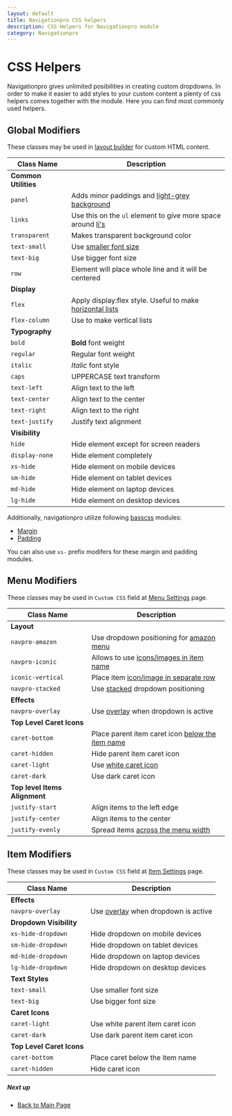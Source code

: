 ```yaml
---
layout: default
title: Navigationpro CSS helpers
description: CSS Helpers for Navigationpro module
category: Navigationpro
---
```


# CSS Helpers

Navigationpro gives unlimited posibilities in creating custom dropdowns. In order
to make it easier to add styles to your custom content a plenty of css helpers
comes together with the module. Here you can find most commonly used helpers.

## Global Modifiers

These classes may be used in [layout builder][layout-builder] for custom HTML content.

Class Name      | Description
----------------|--------------------------
**Common Utilities** |
`panel`         | Adds minor paddings and [light-grey background][complex-dropdown]
`links`         | Use this on the `ul` element to give more space around [li's][complex-dropdown]
`transparent`   | Makes transparent background color
`text-small`    | Use [smaller font size][amazon-menu]
`text-big`      | Use bigger font size
`row`           | Element will place whole line and it will be centered
**Display**     |
`flex`          | Apply display:flex style. Useful to make [horizontal lists][complex-dropdown]
`flex-column`   | Use to make vertical lists
**Typography**  |
`bold`          | **Bold** font weight
`regular`       | Regular font weight
`italic`        | _Italic_ font style
`caps`          | UPPERCASE text transform
`text-left`     | Align text to the left
`text-center`   | Align text to the center
`text-right`    | Align text to the right
`text-justify`  | Justify text alignment
**Visibility**  |
`hide`          | Hide element except for screen readers
`display-none`  | Hide element completely
`xs-hide`       | Hide element on mobile devices
`sm-hide`       | Hide element on tablet devices
`md-hide`       | Hide element on laptop devices
`lg-hide`       | Hide element on desktop devices

Additionally, navigationpro utilize following [basscss](http://basscss.com/) modules:

 -  [Margin](http://basscss.com/#basscss-margin)
 -  [Padding](http://basscss.com/#basscss-padding)

You can also use `xs-` prefix modifers for these margin and padding modules.

## Menu Modifiers

These classes may be used in `Custom CSS` field at [Menu Settings][menu-settings] page.

Class Name      | Description
----------------|--------------------------
**Layout**      |
`navpro-amazon` | Use dropdown positioning for [amazon menu][amazon-menu]
`navpro-iconic` | Allows to use [icons/images in item name][iconic-menu]
`iconic-vertical` | Place item [icon/image in separate row][iconic-menu]
`navpro-stacked`| Use [stacked][stacked-menu] dropdown positioning
**Effects**     |
`navpro-overlay`| Use [overlay][overlay] when dropdown is active
**Top Level Caret Icons** |
`caret-bottom`  | Place parent item caret icon [below the item name][iconic-menu]
`caret-hidden`  | Hide parent item caret icon
`caret-light`   | Use [white caret icon][amazon-menu]
`caret-dark`    | Use dark caret icon
**Top level Items Alignment** |
`justify-start` | Align items to the left edge
`justify-center`| Align items to the center
`justify-evenly`| Spread items [across the menu width][iconic-menu]

## Item Modifiers

These classes may be used in `Custom CSS` field at [Item Settings][item-settings] page.

Class Name          | Description
--------------------|--------------------------
**Effects**         |
`navpro-overlay`    | Use [overlay][overlay] when dropdown is active
**Dropdown Visibility** |
`xs-hide-dropdown`  | Hide dropdown on mobile devices
`sm-hide-dropdown`  | Hide dropdown on tablet devices
`md-hide-dropdown`  | Hide dropdown on laptop devices
`lg-hide-dropdown`  | Hide dropdown on desktop devices
**Text Styles**     |
`text-small`        | Use smaller font size
`text-big`          | Use bigger font size
**Caret Icons**     |
`caret-light`       | Use white parent item caret icon
`caret-dark`        | Use dark parent item caret icon
**Top Level Caret Icons** |
`caret-bottom`      | Place caret below the item name
`caret-hidden`      | Hide caret icon

##### Next up

 -  [Back to Main Page](/m2/extensions/navigationpro/)

[menu-settings]:  /m2/extensions/navigationpro/backend/menu-settings/#general-settings "Menu Settings"
[item-settings]:  /m2/extensions/navigationpro/backend/menu-edit/#advanced-settings "Item Settings"
[category-tips]:  /m2/extensions/navigationpro/use-cases/category-tips/ "Category Tips (Labels)"
[layout-builder]: /m2/extensions/navigationpro/ui/dropdown-layout-builder/ "Layout Builder"
[complex-dropdown]: /m2/extensions/navigationpro/use-cases/complex-content/ "Complex Dropdown Content"
[amazon-menu]: /m2/extensions/navigationpro/use-cases/amazon-menu/ "Amazon Menu"
[iconic-menu]: /m2/extensions/navigationpro/use-cases/iconic-menu/ "Iconic Menu"
[stacked-menu]: /m2/extensions/navigationpro/use-cases/stacked-dropdowns/ "Stacked Menu"
[overlay]: /m2/extensions/navigationpro/use-cases/overlay/ "Overlay"
